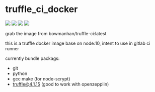 # truffle_ci_docker

 [![](https://img.shields.io/docker/stars/bowmanhan/truffle-ci.svg)](https://hub.docker.com/r/bowmanhan/truffle-ci 'DockerHub')
 [![](https://img.shields.io/docker/pulls/bowmanhan/truffle-ci.svg)](https://hub.docker.com/r/bowmanhan/truffle-ci 'DockerHub') [![](https://img.shields.io/docker/automated/bowmanhan/truffle-ci.svg)](https://hub.docker.com/r/bowmanhan/truffle-ci 'DockerHub') [![](https://img.shields.io/github/stars/bugparty/truffle_ci_docker.svg?label=Stars&style=social)](https://github.com/bugparty/truffle_ci_docker/)

grab the image from bowmanhan/truffle-ci:latest

this is a truffle docker image base on node:10, intent to use in gitlab ci runner

currently bundle packags:

* git
* python
* gcc make (for node-scrypt)
* truffle@4.1.15 (good to work with openzepplin)

